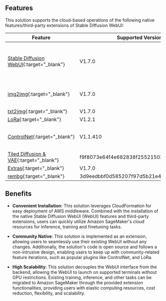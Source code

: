 ## Features

This solution supports the cloud-based operations of the following native features/third-party extensions of Stable Diffusion WebUI:

| **Feature**  | **Supported Version** | **Note** |
| ------------- | ------------- | ------------- |
| [Stable Diffusion WebUI](https://github.com/AUTOMATIC1111/stable-diffusion-webui){:target="_blank"}  | V1.7.0 | Support Stable Diffusion XL 1.0 and refiner|
| [img2img](https://github.com/AUTOMATIC1111/stable-diffusion-webui){:target="_blank"}  | V1.7.0  | Support all features except batch|
| [txt2img](https://github.com/AUTOMATIC1111/stable-diffusion-webui){:target="_blank"}  | V1.7.0  | |
| [LoRa](https://github.com/AUTOMATIC1111/stable-diffusion-webui){:target="_blank"}  | V1.2.1  | |
| [ControlNet](https://github.com/Mikubill/sd-webui-controlnet){:target="_blank"}  | V1.1.410  | Support SDXL + ControlNet Inference|
| [Tiled Diffusion & VAE](https://github.com/pkuliyi2015/multidiffusion-upscaler-for-automatic1111.git){:target="_blank"}  | f9f8073e64f4e682838f255215039ba7884553bf  |
| [Extras](https://github.com/AUTOMATIC1111/stable-diffusion-webui){:target="_blank"}  | V1.7.0  | API|
| [rembg](https://github.com/AUTOMATIC1111/stable-diffusion-webui-rembg.git){:target="_blank"}  | 3d9eedbbf0d585207f97d5b21e42f32c0042df70  | API

## Benefits
* **Convenient Installation**: This solution leverages CloudFormation for easy deployment of AWS middleware. Combined with the installation of the native Stable Diffusion WebUI (WebUI) features and third-party extensions, users can quickly utilize Amazon SageMaker's cloud resources for inference, training and finetuning tasks.

* **Community Native**: This solution is implemented as an extension, allowing users to seamlessly use their existing WebUI without any changes. Additionally, the solution's code is open source and follows a non-intrusive design, enabling users to keep up with community-related feature iterations, such as popular plugins like ControlNet, and LoRa.

* **High Scalability**: This solution decouples the WebUI interface from the backend, allowing the WebUI to launch on supported terminals without GPU restrictions. Existing training, inference, and other tasks can be migrated to Amazon SageMaker through the provided extension functionalities, providing users with elastic computing resources, cost reduction, flexibility, and scalability.
















